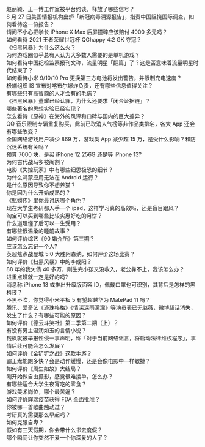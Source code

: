 赵丽颖、王一博工作室被平台约谈，释放了哪些信号？  
8 月 27 日美国情报机构出炉「新冠病毒溯源报告」，指责中国阻挠国际调查，如何看待这一份报告？  
请问不小心把学长 iPhone X Max 后屏撞碎应该赔付 4000 多元吗？  
如何看待 2021 王者荣耀世冠杯 QGhappy 4:2 GK 夺冠？  
《扫黑风暴》为什么这么火？  
为何游戏圈似乎总有人认为大多数人需要的是单机游戏？  
如何看待中国纪检监察报刊文称，流量明星「翻篇」了？这是否意味着流量明星时代结束了？  
如何看待小米 9/10/10 Pro 更换第三方电池将发出警告，并限制充电速度？  
极端组织 IS 宣布对喀布尔爆炸负责，还有哪些信息值得关注？  
有哪些只有高智商的人才会有的毛病？  
《扫黑风暴》董耀已经认罪，为什么还要求「闭合证据链」？  
哪些著名的思想实验已经实现？  
怎么看待《原神》在海外的风评和口碑与国内的巨大差异？  
QQ 音乐限制专辑重复购买，此前已取消人气榜等非作品类排名，各大 App 还会有哪些改变？  
全国网络游戏用户减少 869 万，游戏类 App 减少超 15 万，是受什么影响？和防沉迷系统有关吗？  
预算 7000 块，是买 iPhone 12  256G 还是等 iPhone 13?  
为何古代战马多被阉割？  
电影《失控玩家》中有哪些细思极恐的细节？  
为什么鸿蒙应用无法在 Android 运行？  
是什么原因导致你不想养猫？  
你是因为什么开始成熟的？  
《甄嬛传》里你最讨厌哪个角色？  
现在大学生考研都人手一个 ipad，这样学习真的高效吗，还是盲目跟风？  
淘宝可以买到哪些比较实惠好吃的月饼？  
什么道理懂了后可以一生受用？  
有哪些很温柔的睡前故事？  
如何评价综艺《90 婚介所》第三期？  
应该怎么忘记一个人?  
英超焦点战曼城 5:0 大胜阿森纳，如何评价这场比赛？  
如何评价《扫黑风暴》中的李成阳？  
88 年的我欠债 40 多万，刚生完小孩又没收入，老公靠不上，我该怎么办？  
进重点班就一定是好的吗?  
消息称 iPhone 13 或推出升级版面容 ID，佩戴口罩也可识别，其背后是怎样的黑科技？  
不黑不吹，你觉得小米平板 5 有望超越华为 MatePad 11 吗？  
腾讯、爱奇艺《还珠格格》《情深深雨濛濛》等演员表已无赵薇，微博超话消失，发生了什么？有哪些可能的原因？  
如何评价《德云斗笑社》第二季第二期（上）？  
有没有男主温润如玉的言情小说？  
钱枫就被举报性侵一事声明，称「对于当前网络谣言，将启动法律维权程序」，事情后续可能会怎么发展？  
如何评价《金铲铲之战》这款手游？  
霸王龙能跑多快？会是动作缓慢，还是会像电影中一样敏捷？  
如何评价《周生如故》大结局？  
刚开始做自由摄影，感觉很难接单，怎么办？  
有哪些适合大学生夜宵吃的零食？  
游戏美术岗位，哪个最苦逼？  
如何评价辉瑞疫苗获得 FDA 全面批准？  
你被哪一首歌曲触动过？  
考研真的需要那么早起吗？  
如何克服自卑？  
假如有三天假期，你会带什么书去度假？  
哪个瞬间让你突然不爱一个你深爱的人了？  
